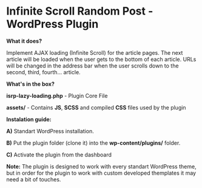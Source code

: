 # Infinite Scroll Random Post - WordPress Plugin
**What it does?**

Implement AJAX loading (Infinite Scroll) for the article pages. The next article will be loaded when
the user gets to the bottom of each article. URLs will be changed in the address bar when the user scrolls down to the second, third, fourth... article.

**What's in the box?**

**isrp-lazy-loading.php** - Plugin Core File

**assets/** - Contains **JS**, **SCSS** and compiled **CSS** files used by the plugin

**Instalation guide:**

**A)** Standart WordPress installation.

**B)** Put the plugin folder (clone it) into the **wp-content/plugins/** folder.

**C)** Activate the plugin from the dashboard

**Note:** The plugin is designed to work with every standart WordPress theme, but in order for the plugin to work with custom developed themplates it may need a bit of touches.
